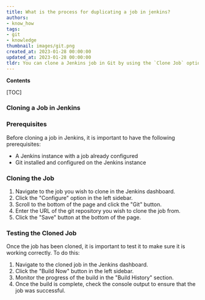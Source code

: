 ```yaml
---
title: What is the process for duplicating a job in jenkins?
authors:
- know_how
tags:
- git
- knowledge
thumbnail: images/git.png
created_at: 2023-01-28 00:00:00
updated_at: 2023-01-28 00:00:00
tldr: You can clone a Jenkins job in Git by using the `Clone Job` option in the Jenkins UI.
---
```


**Contents**

[TOC]

### Cloning a Job in Jenkins

### Prerequisites 
Before cloning a job in Jenkins, it is important to have the following prerequisites: 
- A Jenkins instance with a job already configured 
- Git installed and configured on the Jenkins instance 

### Cloning the Job 
1. Navigate to the job you wish to clone in the Jenkins dashboard.
2. Click the "Configure" option in the left sidebar.
3. Scroll to the bottom of the page and click the "Git" button.
4. Enter the URL of the git repository you wish to clone the job from.
5. Click the "Save" button at the bottom of the page.

### Testing the Cloned Job 
Once the job has been cloned, it is important to test it to make sure it is working correctly. To do this: 
1. Navigate to the cloned job in the Jenkins dashboard.
2. Click the "Build Now" button in the left sidebar.
3. Monitor the progress of the build in the "Build History" section.
4. Once the build is complete, check the console output to ensure that the job was successful.
